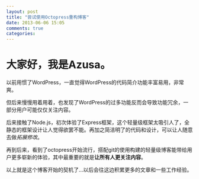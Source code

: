 ```yaml
---
layout: post
title: "尝试使用Octopress重构博客"
date: 2013-06-06 15:05
comments: true
categories: 
---
```

大家好，我是Azusa。
===================
以前用惯了WordPress，一直觉得WordPress的代码简介功能丰富易用，非常爽。

但后来慢慢用着用着，也发现了WordPress的过多功能反而会导致功能冗余，一部分用户可能仅仅关注内容。

后来接触了Node.js，初次体验了Express框架，这个轻量级框架太吸引人了，全静态的框架设计让人觉得欲罢不能。再加之简洁明了的代码和设计，可以让人随意去做*拓展修改*。

再到后来，看到了octopress开始流行，搭配git的使用构建的轻量级博客能带给用户更多崭新的体验，其中最重要的就是**让所有人更关注内容**。

以上就是这个博客开始的契机了...以后会往这边积累更多的文章和一些工作经验。
